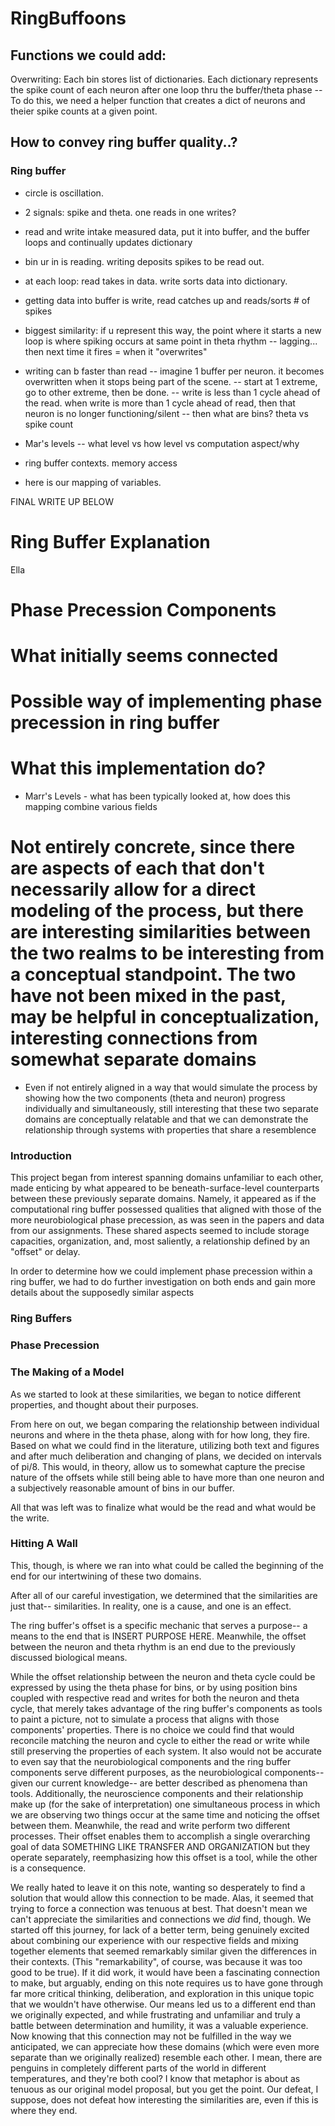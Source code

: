 # RingBuffoons

## Functions we could add:
Overwriting: Each bin stores list of dictionaries. Each dictionary represents the spike count of each neuron after one loop thru the buffer/theta phase
 -- To do this, we need a helper function that creates a dict of neurons and theier spike counts at a given point.

 ## How to convey ring buffer quality..?

 ### Ring buffer
 - circle is oscillation.
 - 2 signals: spike and theta. one reads in one writes?
 - read and write intake measured data, put it into buffer, and the buffer loops and continually updates dictionary
 - bin ur in is reading. writing deposits spikes to be read out. 
 - at each loop: read takes in data. write sorts data into dictionary. 
 - getting data into buffer is write, read catches up and reads/sorts # of spikes


 - biggest similarity: if u represent this way, the point where it starts a new loop is where spiking occurs at same point in theta rhythm
 -- lagging... then next time it fires = when it "overwrites"


 - writing can b faster than read
 -- imagine 1 buffer per neuron. it becomes overwritten when it stops being part of the scene.
 -- start at 1 extreme, go to other extreme, then be done.
 -- write is less than 1 cycle ahead of the read. when write is more than 1 cycle ahead of read, then that neuron is no longer functioning/silent
 -- then what are bins? theta vs spike count

 - Mar's levels -- what level vs how level vs computation aspect/why
 - ring buffer contexts. memory access
 - here is our mapping of variables.

FINAL WRITE UP BELOW

# Ring Buffer Explanation
Ella

# Phase Precession Components 

# What initially seems connected 

# Possible way of implementing phase precession in ring buffer

# What this implementation do?
- Marr's Levels - what has been typically looked at, how does this mapping combine various fields

# Not entirely concrete, since there are aspects of each that don't necessarily allow for a direct modeling of the process, but there are interesting similarities between the two realms to be interesting from a conceptual standpoint. The two have not been mixed in the past, may be helpful in conceptualization, interesting connections from somewhat separate domains
- Even if not entirely aligned in a way that would simulate the process by showing how the two components (theta and neuron) progress individually and simultaneously, still interesting that these two separate domains are conceptually relatable and that we can demonstrate the relationship through systems with properties that share a resemblence 




### Introduction 

This project began from interest spanning domains unfamiliar to each other, made enticing by what appeared to be beneath-surface-level counterparts between these previously separate domains. Namely, it appeared as if the computational ring buffer possessed qualities that aligned with those of the more neurobiological phase precession, as was seen in the papers and data from our assignments. These shared aspects seemed to include storage capacities, organization, and, most saliently, a relationship defined by an "offset" or delay.

In order to determine how we could implement phase precession within a ring buffer, we had to do further investigation on both ends and gain more details about the supposedly similar aspects

### Ring Buffers



### Phase Precession



### The Making of a Model

As we started to look at these similarities, we began to notice different properties, and thought about their purposes. 



From here on out, we began comparing the relationship between individual neurons and where in the theta phase, along with for how long, they fire. Based on what we could find in the literature, utilizing both text and figures and after much deliberation and changing of plans, we decided on intervals of pi/8. This would, in theory, allow us to somewhat capture the precise nature of the offsets while still being able to have more than one neuron and a subjectively reasonable amount of bins in our buffer. 


All that was left was to finalize what would be the read and what would be the write. 

### Hitting A Wall

This, though, is where we ran into what could be called the beginning of the end for our intertwining of these two domains. 

After all of our careful investigation, we determined that the similarities are just that-- similarities. In reality, one is a cause, and one is an effect. 

The ring buffer's offset is a specific mechanic that serves a purpose-- a means to the end that is INSERT PURPOSE HERE. Meanwhile, the offset between the neuron and theta rhythm is an end due to the previously discussed biological means.

While the offset relationship between the neuron and theta cycle could be expressed by using the theta phase for bins, or by using position bins coupled with respective read and writes for both the neuron and theta cycle, that merely takes advantage of the ring buffer's components as tools to paint a picture, not to simulate a process that aligns with those components' properties. There is no choice we could find that would reconcile matching the neuron and cycle to either the read or write while still preserving the properties of each system. It also would not be accurate to even say that the neurobiological components and the ring buffer components serve different purposes, as the neurobiological components-- given our current knowledge-- are better described as phenomena than tools. Additionally, the neuroscience components and their relationship make up (for the sake of interpretation) one simultaneous process in which we are observing two things occur at the same time and noticing the offset between them. Meanwhile, the read and write perform two different processes. Their offset enables them to accomplish a single overarching goal of data SOMETHING LIKE TRANSFER AND ORGANIZATION but they operate separately, reemphasizing how this offset is a tool, while the other is a consequence. 

We really hated to leave it on this note, wanting so desperately to find a solution that would allow this connection to be made. Alas, it seemed that trying to force a connection was tenuous at best. That doesn't mean we can't appreciate the similarities and connections we *did* find, though. We started off this journey, for lack of a better term, being genuinely excited about combining our experience with our respective fields and mixing together elements that seemed remarkably similar given the differences in their contexts. (This "remarkability", of course, was because it was too good to be true). If it did work, it would have been a fascinating connection to make, but arguably, ending on this note requires us to have gone through far more critical thinking, deliberation, and exploration in this unique topic that we wouldn't have otherwise. Our means led us to a different end than we originally expected, and while frustrating and unfamiliar and truly a battle between determination and humility, it was a valuable experience. Now knowing that this connection may not be fulfilled in the way we anticipated, we can appreciate how these domains (which were even more separate than we originally realized) resemble each other. I mean, there are penguins in completely different parts of the world in different temperatures, and they're both cool? I know that metaphor is about as tenuous as our original model proposal, but you get the point. Our defeat, I suppose, does not defeat how interesting the similarities are, even if this is where they end. 

